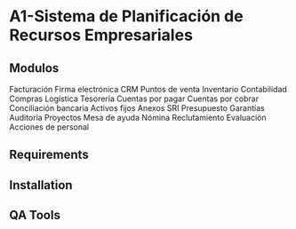 A1-Sistema de Planificación de Recursos Empresariales
==============================

Modulos
------------
Facturación
Firma electrónica
CRM
Puntos de venta
Inventario
Contabilidad
Compras
Logística
Tesorería
Cuentas por pagar
Cuentas por cobrar
Conciliación bancaria
Activos fijos
Anexos SRI
Presupuesto
Garantías
Auditoria
Proyectos
Mesa de ayuda
Nómina
Reclutamiento
Evaluación
Acciones de personal

Requirements
------------


Installation
------------


QA Tools
--------



